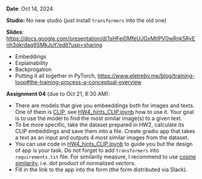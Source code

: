 **Date**: Oct 14, 2024

**Studio:** No new studio (just install `transformers` into the old one)

**Slides**: https://docs.google.com/presentation/d/1sHFei0MfeUJGxMtIPV0wRnk5RyEnh3qkrdaq9SMkJuY/edit?usp=sharing

* Embeddings 
* Explainability 
* Backprogation
* Putting it all together in PyTorch, https://www.eletreby.me/blog/training-loop#the-training-process-a-conceptual-overview

**Assignment 04** (due to Oct 21, 8:30 AM):

* There are models that give you embeeddings both for images and texts. One of them is [CLIP](https://huggingface.co/openai/clip-vit-base-patch32), see [HW4_hints_CLIP.ipynb](HW4_hints_CLIP.ipynb) how to use it. Your goal is to use the model to find the most similar image(s) to a given text.
* To be more specific, take the dataset prepared in HW2, calculate its CLIP embeddings and save them into a file. Create gradio app that takes a text as an input and outputs 4 most similar images from the dataset.
* You can use code in [HW4_hints_CLIP.ipynb](HW4_hints_CLIP.ipynb) to guide you but the design of app is your task. Do not forget to add `transformers` into `requirements.txt` file. For similarity measure, I recommend to use [cosine similarity](https://en.wikipedia.org/wiki/Cosine_similarity), i.e. dot product of normalized vectors.
* Fill in the link to the app into the form (the form distributed via Slack).

